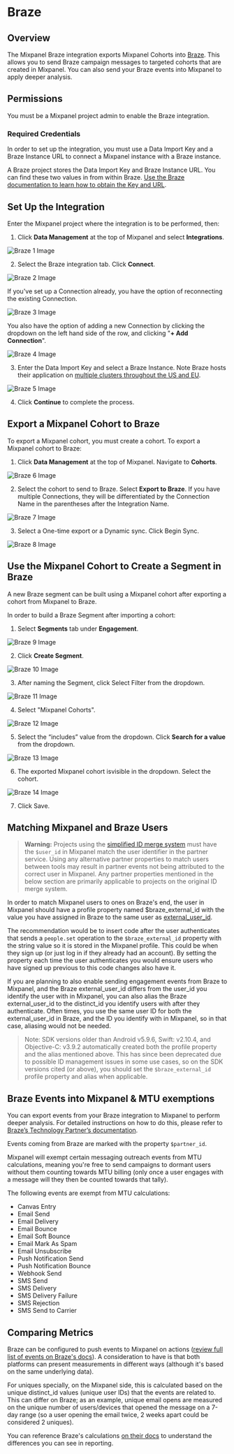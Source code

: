 # Braze


## Overview

The Mixpanel Braze integration exports Mixpanel Cohorts into [Braze](https://www.braze.com/). This allows you to send Braze campaign messages to targeted cohorts that are created in Mixpanel. You can also send your Braze events into Mixpanel to apply deeper analysis. 

## Permissions

You must be a Mixpanel project admin to enable the Braze integration.

### Required Credentials

In order to set up the integration, you must use a Data Import Key and a Braze Instance URL to connect a Mixpanel instance with a Braze instance.

A Braze project stores the Data Import Key and Braze Instance URL. You can find these two values in from within Braze. [Use the Braze documentation to learn how to obtain the Key and URL](https://www.braze.com/docs/partners/insights/behavioral_analytics/mixpanel_for_currents/#integration-details). 

## Set Up the Integration

Enter the Mixpanel project where the integration is to be performed, then:

1. Click **Data Management** at the top of Mixpanel and select **Integrations**.

![Braze 1 Image](/braze1.png)

2. Select the Braze integration tab. Click **Connect**.

![Braze 2 Image](/braze2.png)

If you've set up a Connection already, you have the option of reconnecting the existing Connection.

![Braze 3 Image](/braze3.png)

You also have the option of adding a new Connection by clicking the dropdown on the left hand side of the row, and clicking "**+ Add Connection**".

![Braze 4 Image](/braze4.png)

3. Enter the Data Import Key and select a Braze Instance. Note Braze hosts their application on [multiple clusters throughout the US and EU](https://www.braze.com/docs/partners/isv_partners/cohort_import/).

![Braze 5 Image](/braze5.png)

4. Click **Continue** to complete the process.

## Export a Mixpanel Cohort to Braze

To export a Mixpanel cohort, you must create a cohort. To export a Mixpanel cohort to Braze:

1. Click **Data Management** at the top of Mixpanel. Navigate to **Cohorts**.

![Braze 6 Image](/braze6.png)

2. Select the cohort to send to Braze. Select **Export to Braze**. If you have multiple Connections, they will be differentiated by the Connection Name in the parentheses after the Integration Name.

![Braze 7 Image](/braze7.png)

3. Select a One-time export or a Dynamic sync. Click Begin Sync.

![Braze 8 Image](/braze8.png)

## Use the Mixpanel Cohort to Create a Segment in Braze

A new Braze segment can be built using a Mixpanel cohort after exporting a cohort from Mixpanel to Braze.

In order to build a Braze Segment after importing a cohort:

1. Select **Segments** tab under **Engagement**.

![Braze 9 Image](/braze9.png)

2. Click **Create Segment**.

![Braze 10 Image](/braze10.png)

3. After naming the Segment, click Select Filter from the dropdown.

![Braze 11 Image](/braze11.png)

4. Select "Mixpanel Cohorts".

![Braze 12 Image](/braze12.png)

5. Select the “includes” value from the dropdown. Click **Search for a value** from the dropdown.

![Braze 13 Image](/braze13.png)

6. The exported Mixpanel cohort isvisible in the dropdown. Select the cohort.

![Braze 14 Image](/braze14.png)

7. Click Save.

## Matching Mixpanel and Braze Users

> **Warning:** Projects using the [simplified ID merge system](/docs/tracking-methods/id-management/identity-management#identity-merge-apis) must have the `$user_id` in Mixpanel match the user identifier in the partner service. Using any alternative partner properties to match users between tools may result in partner events not being attributed to the correct user in Mixpanel. Any partner properties mentioned in the below section are primarily applicable to projects on the original ID merge system.

In order to match Mixpanel users to ones on Braze's end, the user in Mixpanel should have a profile property named $braze_external_id with the value you have assigned in Braze to the same user as [external_user_id](https://www.braze.com/docs/developer_guide/platform_integration_guides/ios/analytics/setting_user_ids/#suggested-user-id-naming-convention).

The recommendation would be to insert code after the user authenticates that sends a `people.set` operation to the `$braze_external_id` property with the string value so it is stored in the Mixpanel profile. This could be when they sign up (or just log in if they already had an account). By setting the property each time the user authenticates you would ensure users who have signed up previous to this code changes also have it.

If you are planning to also enable sending engagement events from Braze to Mixpanel, and the Braze external_user_id differs from the user_id you identify the user with in Mixpanel, you can also alias the Braze external_user_id to the distinct_id you identify users with after they authenticate. Often times, you use the same user ID for both the external_user_id in Braze, and the ID you identify with in Mixpanel, so in that case, aliasing would not be needed.

>Note: SDK versions older than Android v5.9.6, Swift: v2.10.4, and Objective-C: v3.9.2 automatically created both the profile property and the alias mentioned above. This has since been deprecated due to possible ID management issues in some use cases, so on the SDK versions cited (or above), you should set the `$braze_external_id` profile property and alias when applicable.

## Braze Events into Mixpanel & MTU exemptions

You can export events from your Braze integration to Mixpanel to perform deeper analysis. For detailed instructions on how to do this, please refer to [Braze’s Technology Partner’s documentation](https://www.braze.com/docs/partners/data_and_infrastructure_agility/analytics/mixpanel_for_currents/).

Events coming from Braze are marked with the property `$partner_id`.

Mixpanel will exempt certain messaging outreach events from MTU calculations, meaning you're free to send campaigns to dormant users without them counting towards MTU billing (only once a user engages with a message will they then be counted towards that tally).

The following events are exempt from MTU calculations:

- Canvas Entry
- Email Send
- Email Delivery
- Email Bounce
- Email Soft Bounce
- Email Mark As Spam
- Email Unsubscribe
- Push Notification Send
- Push Notification Bounce
- Webhook Send
- SMS Send
- SMS Delivery
- SMS Delivery Failure
- SMS Rejection
- SMS Send to Carrier


## Comparing Metrics

Braze can be configured to push events to Mixpanel on actions ([review full list of events on Braze's docs](https://www.braze.com/docs/partners/data_and_infrastructure_agility/analytics/mixpanel_for_currents/#supported-currents-events)). A consideration to have is that both platforms can present measurements in different ways (although it's based on the same underlying data).

For uniques specially, on the Mixpanel side, this is calculated based on the unique distinct_id values (unique user IDs) that the events are related to. This can differ on Braze; as an example, unique email opens are measured on the unique number of users/devices that opened the message on a 7-day range (so a user opening the email twice, 2 weeks apart could be considered 2 uniques).

You can reference Braze's calculations [on their docs](https://www.braze.com/docs/user_guide/message_building_by_channel/email/reporting_and_analytics/analytics_glossary#:~:text=The%20total%20number%20of%20delivered%20emails%20that%20have%20been%20opened%20by%20a%20single%20user%20or%20machine%20at%20least%20once.%20This%20is%20tracked%20over%20a%207%20day%20period%20for%20Email) to understand the differences you can see in reporting.
